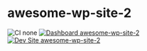 # awesome-wp-site-2

![CI none](https://img.shields.io/badge/ci-none-orange.svg)
[![Dashboard awesome-wp-site-2](https://img.shields.io/badge/dashboard-awesome_wp_site_2-yellow.svg)](https://dashboard.pantheon.io/sites/35bc86ba-7836-4fdd-8c5c-7d9cff05ea3e#dev/code)
[![Dev Site awesome-wp-site-2](https://img.shields.io/badge/site-awesome_wp_site_2-blue.svg)](http://dev-awesome-wp-site-2.pantheonsite.io/)